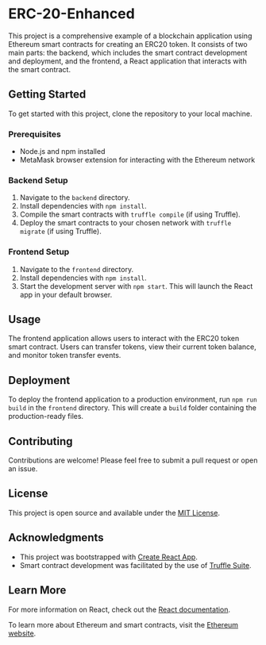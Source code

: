 # ERC-20-Enhanced

This project is a comprehensive example of a blockchain application using Ethereum smart contracts for creating an ERC20 token. It consists of two main parts: the backend, which includes the smart contract development and deployment, and the frontend, a React application that interacts with the smart contract.

## Getting Started

To get started with this project, clone the repository to your local machine.

### Prerequisites

- Node.js and npm installed
- MetaMask browser extension for interacting with the Ethereum network

### Backend Setup

1. Navigate to the `backend` directory.
2. Install dependencies with `npm install`.
3. Compile the smart contracts with `truffle compile` (if using Truffle).
4. Deploy the smart contracts to your chosen network with `truffle migrate` (if using Truffle).

### Frontend Setup

1. Navigate to the `frontend` directory.
2. Install dependencies with `npm install`.
3. Start the development server with `npm start`. This will launch the React app in your default browser.

## Usage

The frontend application allows users to interact with the ERC20 token smart contract. Users can transfer tokens, view their current token balance, and monitor token transfer events.

## Deployment

To deploy the frontend application to a production environment, run `npm run build` in the `frontend` directory. This will create a `build` folder containing the production-ready files.

## Contributing

Contributions are welcome! Please feel free to submit a pull request or open an issue.

## License

This project is open source and available under the [MIT License](LICENSE).

## Acknowledgments

- This project was bootstrapped with [Create React App](https://github.com/facebook/create-react-app).
- Smart contract development was facilitated by the use of [Truffle Suite](https://www.trufflesuite.com/).

## Learn More

For more information on React, check out the [React documentation](https://reactjs.org/).

To learn more about Ethereum and smart contracts, visit the [Ethereum website](https://ethereum.org/).
